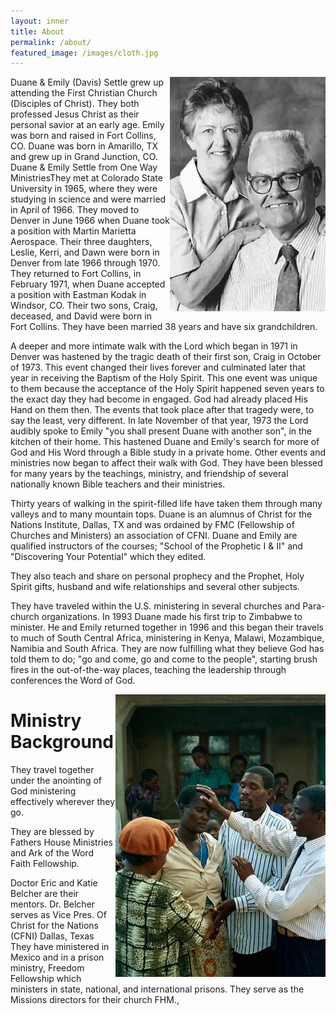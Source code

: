 ```yaml
---
layout: inner
title: About
permalink: /about/
featured_image: /images/cloth.jpg
---
```


<img style="float: right;" src="/images/duane-and-emily.jpg" alt="Image of Duane and Emily">
Duane & Emily (Davis) Settle grew up attending the First Christian Church (Disciples of Christ). They both professed
Jesus Christ as their personal savior at an early age.  Emily was born and raised in Fort Collins, CO. Duane was born in
Amarillo, TX and grew up in Grand Junction, CO. Duane & Emily Settle from One Way MinistriesThey met at Colorado State
University in 1965, where they were studying in science and were married in April of 1966. They moved to Denver in
June 1966 when Duane took a position with Martin Marietta Aerospace. Their three daughters, Leslie, Kerri, and Dawn
were born in Denver from late 1966 through 1970. They returned to Fort Collins, in February 1971, when Duane accepted a
position with Eastman Kodak in Windsor, CO.  Their two sons, Craig, deceased, and David were born in Fort Collins.
They have been married 38 years and have six grandchildren.

A deeper and more intimate walk with the Lord which began in 1971 in Denver was hastened by the tragic death of their
first son, Craig in October of 1973. This event changed their lives forever and culminated later that year in receiving
the Baptism of the Holy Spirit. This one event was unique to them because the acceptance of the Holy Spirit happened
seven years to the exact day they had become in engaged. God had already placed His Hand on them then. The events that
took place after that tragedy were, to say the least, very different. In late November of that year, 1973 the Lord
audibly spoke to Emily "you shall present Duane with another son", in the kitchen of their home. This hastened Duane and
Emily's search for more of God and His Word through a Bible study in a private home. Other events and ministries now
began to affect their walk with God. They have been blessed for many years by the teachings, ministry, and friendship of
several nationally known Bible teachers and their ministries.

Thirty years of walking in the spirit-filled life have taken them through many valleys and to many mountain tops. Duane
is an alumnus of Christ for the Nations Institute, Dallas, TX and was ordained by FMC (Fellowship of Churches and
Ministers) an association of CFNI. Duane and Emily are qualified instructors of the courses; "School of the Prophetic
I & II" and "Discovering Your Potential" which they edited.

They also teach and share on personal prophecy and the Prophet, Holy Spirit gifts, husband and wife relationships and several other subjects.

They have traveled within the U.S. ministering in several churches and Para-church organizations. In 1993 Duane made his
first trip to Zimbabwe to minister. He and Emily returned together in 1996 and this began their travels to much of South
Central Africa, ministering in Kenya, Malawi, Mozambique, Namibia and South Africa.  They are now fulfilling what they
believe God has told them to do; "go and come, go and come to the people", starting brush fires in the out-of-the-way
places, teaching the leadership through conferences the Word of God.

<img style="float: right;" src="/images/Praying_sm.jpg" alt="Laying hands on the sick">

# Ministry Background

They travel together under the anointing of God ministering effectively wherever they go.

They are blessed by Fathers House Ministries and Ark of the Word Faith Fellowship.

Doctor Eric and Katie Belcher are their mentors. Dr. Belcher serves as Vice Pres. Of Christ for the Nations (CFNI)
Dallas, Texas  They have ministered in Mexico and in a prison ministry, Freedom Fellowship which ministers in state,
national, and international prisons. They serve as the Missions directors for their church FHM.,